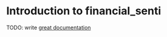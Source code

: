 # Introduction to financial_senti

TODO: write [great documentation](http://jacobian.org/writing/what-to-write/)
